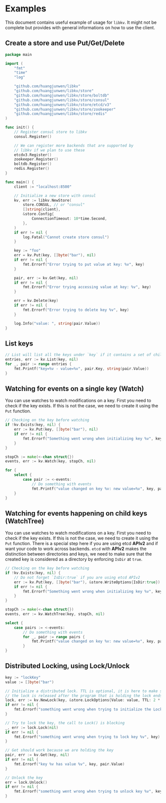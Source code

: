 # Examples

This document contains useful example of usage for `libkv`. It might not be complete but provides with general informations on how to use the client.

## Create a store and use Put/Get/Delete

```go
package main

import (
    "fmt"
    "time"
    "log"

    "github.com/huangjunwen/libkv"
    "github.com/huangjunwen/libkv/store"
    "github.com/huangjunwen/libkv/store/boltdb"
    "github.com/huangjunwen/libkv/store/consul"
    "github.com/huangjunwen/libkv/store/etcd/v3"
    "github.com/huangjunwen/libkv/store/zookeeper"
    "github.com/huangjunwen/libkv/store/redis"
)

func init() {
    // Register consul store to libkv
    consul.Register()

    // We can register more backends that are supported by
    // libkv if we plan to use these
    etcdv3.Register()
    zookeeper.Register()
    boltdb.Register()
    redis.Register()
}

func main() {
    client := "localhost:8500"

    // Initialize a new store with consul
    kv, err := libkv.NewStore(
        store.CONSUL, // or "consul"
        []string{client},
        &store.Config{
            ConnectionTimeout: 10*time.Second,
        },
    )
    if err != nil {
        log.Fatal("Cannot create store consul")
    }

    key := "foo"
    err = kv.Put(key, []byte("bar"), nil)
    if err != nil {
        fmt.Errorf("Error trying to put value at key: %v", key)
    }

    pair, err := kv.Get(key, nil)
    if err != nil {
        fmt.Errorf("Error trying accessing value at key: %v", key)
    }

    err = kv.Delete(key)
    if err != nil {
        fmt.Errorf("Error trying to delete key %v", key)
    }

    log.Info("value: ", string(pair.Value))
}
```

## List keys

```go
// List will list all the keys under `key` if it contains a set of child keys/values
entries, err := kv.List(key, nil)
for _, pair := range entries {
    fmt.Printf("key=%v - value=%v", pair.Key, string(pair.Value))
}

```

## Watching for events on a single key (Watch)

You can use watches to watch modifications on a key. First you need to check if the key exists. If this is not the case, we need to create it using the `Put` function.

```go
// Checking on the key before watching
if !kv.Exists(key, nil) {
    err := kv.Put(key, []byte("bar"), nil)
    if err != nil {
        fmt.Errorf("Something went wrong when initializing key %v", key)
    }
}

stopCh := make(<-chan struct{})
events, err := kv.Watch(key, stopCh, nil)

for {
    select {
        case pair := <-events:
            // Do something with events
            fmt.Printf("value changed on key %v: new value=%v", key, pair.Value)
    }
}

```

## Watching for events happening on child keys (WatchTree)

You can use watches to watch modifications on a key. First you need to check if the key exists. If this is not the case, we need to create it using the `Put` function. There is a special step here if you are using etcd **APIv2** and if want your code to work across backends. `etcd` with **APIv2** makes the distinction between directories and keys, we need to make sure that the created key is considered as a directory by enforcing `IsDir` at `true`.

```go
// Checking on the key before watching
if !kv.Exists(key, nil) {
    // Do not forget `IsDir:true` if you are using etcd APIv2
    err := kv.Put(key, []byte("bar"), &store.WriteOptions{IsDir:true})
    if err != nil {
        fmt.Errorf("Something went wrong when initializing key %v", key)
    }
}

stopCh := make(<-chan struct{})
events, err := kv.WatchTree(key, stopCh, nil)

select {
    case pairs := <-events:
        // Do something with events
        for _, pair := range pairs {
            fmt.Printf("value changed on key %v: new value=%v", key, pair.Value)
        }
}

```

## Distributed Locking, using Lock/Unlock

```go
key := "lockKey"
value := []byte("bar")

// Initialize a distributed lock. TTL is optional, it is here to make sure that
// the lock is released after the program that is holding the lock ends or crashes
lock, err := kv.NewLock(key, &store.LockOptions{Value: value, TTL: 2 * time.Second})
if err != nil {
    fmt.Errorf("something went wrong when trying to initialize the Lock")
}

// Try to lock the key, the call to Lock() is blocking
_, err := lock.Lock(nil)
if err != nil {
    fmt.Errorf("something went wrong when trying to lock key %v", key)
}

// Get should work because we are holding the key
pair, err := kv.Get(key, nil)
if err != nil {
    fmt.Errorf("key %v has value %v", key, pair.Value)
}

// Unlock the key
err = lock.Unlock()
if err != nil {
    fmt.Errorf("something went wrong when trying to unlock key %v", key)
}
```
